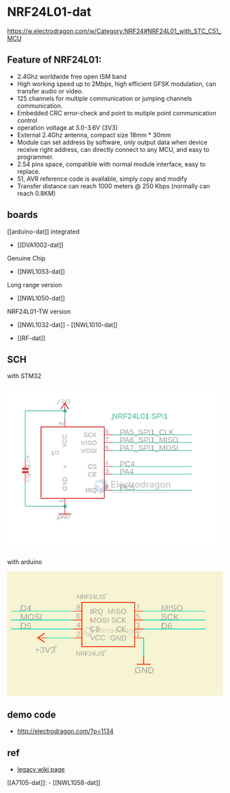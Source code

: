 
# NRF24L01-dat

https://w.electrodragon.com/w/Category:NRF24#NRF24L01_with_STC_C51_MCU



## Feature of NRF24L01:

- 2.4Ghz worldwide free open ISM band
- High working speed up to 2Mbps, high efficient GFSK modulation, can transfer audio or video.
- 125 channels for multiple communication or jumping channels communication.
- Embedded CRC error-check and point to mutiple point communication control
- operation voltage at 3.0-3.6V (3V3)
- External 2.4Ghz antenna, compact size 18mm * 30mm
- Module can set address by software, only output data when device receive right address, can directly connect to any MCU, and easy to programmer.
- 2.54 pins space, compatible with normal module interface, easy to replace.
- 51, AVR reference code is available, simply copy and modify
- Transfer distance can reach 1000 meters @ 250 Kbps (normally can reach 0.8KM)

## boards 

[[arduino-dat]] integrated 
- [[DVA1002-dat]]

Genuine Chip
- [[NWL1053-dat]]

Long range version 
- [[NWL1050-dat]]
  
NRF24L01-TW version 
- [[NWL1032-dat]] - [[NWL1010-dat]] 

- [[RF-dat]]


## SCH 

with STM32 

![](2024-01-13-17-39-29.png)

with arduino 

![](2024-09-05-17-24-52.png)

## demo code 

- http://electrodragon.com/?p=1134

## ref 

- [legacy wiki page](https://w.electrodragon.com/w/Category:NRF24)

[[A7105-dat]]: - [[NWL1058-dat]]